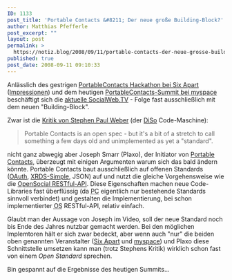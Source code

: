 ```yaml
---
ID: 1133
post_title: 'Portable Contacts &#8211; Der neue große Building-Block?'
author: Matthias Pfefferle
post_excerpt: ""
layout: post
permalink: >
  https://notiz.blog/2008/09/11/portable-contacts-der-neue-grosse-building-block/
published: true
post_date: 2008-09-11 09:10:33
---
```

<!-- wp:paragraph -->
<p>Anlässlich des gestrigen <a href="http://upcoming.yahoo.com/event/1078491/">PortableContacts Hackathon bei Six Apart</a> (<a href="http://therealmccrea.com/2008/09/11/live-from-the-portablecontacts-hackathon/">Impressionen</a>) und dem heutigen <a href="http://upcoming.yahoo.com/event/1005694/">PortableContacts-Summit bei myspace</a> beschäftigt sich die <a href="http://www.thesocialweb.tv/blog/2008/09/episode-9-a-big.html">aktuelle SocialWeb.TV</a> - Folge fast ausschließlich mit dem neuen "Building-Block".</p>
<!-- /wp:paragraph -->

<!-- wp:paragraph -->
<p>Zwar ist die <a href="http://www.thesocialweb.tv/blog/2008/08/episode-5-the-p.html#comment-1140014">Kritik von Stephen Paul Weber</a> (der <a href="http://diso-project.org/">DiSo</a> Code-Maschine):</p>
<!-- /wp:paragraph -->

<!-- wp:quote -->
<blockquote class="wp-block-quote">
	<p>Portable Contacts is an open spec - but it's a bit of a stretch to call something a few days old and unimplemented as yet a "standard".</p>
</blockquote>
<!-- /wp:quote -->

<!-- wp:paragraph -->
<p>nicht ganz abwegig aber Joseph Smarr (Plaxo), der Initiator von <a href="http://portablecontacts.net">Portable Contacts</a>, überzeugt mit einigen Argumenten warum sich das bald ändern könnte. Portable Contacts baut ausschließlich auf offenen Standards (<a href="https://notiz.blog/2007/10/05/oauth-core-10-final-draft/">OAuth</a>, <a href="https://notiz.blog/2008/05/05/xrds-simple-eine-einfuehrung/">XRDS-Simple</a>, JSON) auf und nutzt die gleiche Vorgehensweise wie die <a href="http://code.google.com/apis/opensocial/docs/0.8/restfulspec.html">OpenSocial RESTful-API</a>. Diese Eigenschaften machen neue Code-Libraries fast überflüssig (da <abbr title="PortableContacts">PC</abbr> eigentlich nur bestehende Standards sinnvoll verbindet) und gestalten die Implementierung, bei schon implementierter <abbr title="Open Social">OS</abbr> RESTful-API, relativ einfach.</p>
<!-- /wp:paragraph -->

<!-- wp:paragraph -->
<p>Glaubt man der Aussage von Joseph im Video, soll der neue Standard noch bis Ende des Jahres nutzbar gemacht werden. Bei den möglichen Implemtoren hält er sich zwar bedeckt, aber wenn auch "nur" die beiden oben genannten Veranstalter (<a href="http://www.sixapart.com">Six Apart</a> und <a href="http://www.myspace.com">myspace</a>) und Plaxo diese Schnittstelle umsetzen kann man (trotz Stephens Kritik) wirklich schon fast von einem <em>Open Standard</em> sprechen.</p>
<!-- /wp:paragraph -->

<!-- wp:paragraph -->
<p>Bin gespannt auf die Ergebnisse des heutigen Summits...</p>
<!-- /wp:paragraph -->